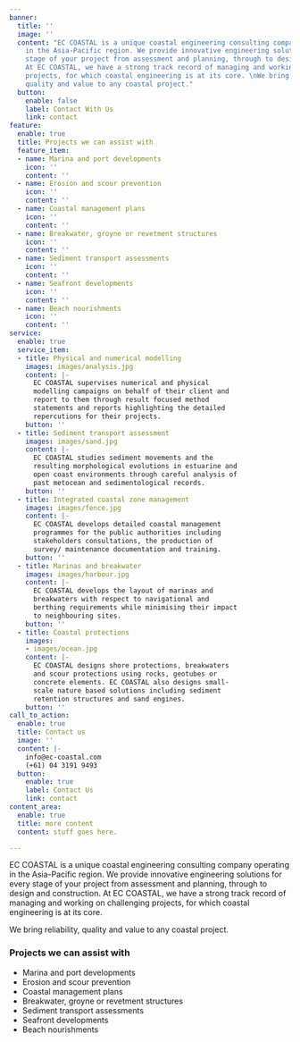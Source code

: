 ```yaml
---
banner:
  title: ''
  image: ''
  content: "EC COASTAL is a unique coastal engineering consulting company operating
    in the Asia-Pacific region. We provide innovative engineering solutions for every
    stage of your project from assessment and planning, through to design and construction.
    At EC COASTAL, we have a strong track record of managing and working on challenging
    projects, for which coastal engineering is at its core. \nWe bring reliability,
    quality and value to any coastal project."
  button:
    enable: false
    label: Contact With Us
    link: contact
feature:
  enable: true
  title: Projects we can assist with
  feature_item:
  - name: Marina and port developments
    icon: ''
    content: ''
  - name: Erosion and scour prevention
    icon: ''
    content: ''
  - name: Coastal management plans
    icon: ''
    content: ''
  - name: Breakwater, groyne or revetment structures
    icon: ''
    content: ''
  - name: Sediment transport assessments
    icon: ''
    content: ''
  - name: Seafront developments
    icon: ''
    content: ''
  - name: Beach nourishments
    icon: ''
    content: ''
service:
  enable: true
  service_item:
  - title: Physical and numerical modelling
    images: images/analysis.jpg
    content: |-
      EC COASTAL supervises numerical and physical
      modelling campaigns on behalf of their client and
      report to them through result focused method
      statements and reports highlighting the detailed
      repercutions for their projects.
    button: ''
  - title: Sediment transport assessment
    images: images/sand.jpg
    content: |-
      EC COASTAL studies sediment movements and the
      resulting morphological evolutions in estuarine and
      open coast environments through careful analysis of
      past metocean and sedimentological records.
    button: ''
  - title: Integrated coastal zone management
    images: images/fence.jpg
    content: |-
      EC COASTAL develops detailed coastal management
      programmes for the public authorities including
      stakeholders consultations, the production of
      survey/ maintenance documentation and training.
    button: ''
  - title: Marinas and breakwater
    images: images/harbour.jpg
    content: |-
      EC COASTAL develops the layout of marinas and
      breakwaters with respect to navigational and
      berthing requirements while minimising their impact
      to neighbouring sites.
    button: ''
  - title: Coastal protections
    images:
    - images/ocean.jpg
    content: |-
      EC COASTAL designs shore protections, breakwaters
      and scour protections using rocks, geotubes or
      concrete elements. EC COASTAL also designs small-
      scale nature based solutions including sediment
      retention structures and sand engines.
    button: ''
call_to_action:
  enable: true
  title: Contact us
  image: ''
  content: |-
    info@ec-coastal.com
    (+61) 04 3191 9493
  button:
    enable: true
    label: Contact Us
    link: contact
content_area:
  enable: true
  title: more content
  content: stuff goes here.

---
```

EC COASTAL is a unique coastal engineering consulting company operating in the Asia-Pacific region. We provide innovative engineering solutions for every stage of your project from assessment and planning, through to design and construction. At EC COASTAL, we have a strong track record of managing and working on challenging projects, for which coastal engineering is at its core.

We bring reliability, quality and value to any coastal project.

### Projects we can assist with

* Marina and port developments
* Erosion and scour prevention
* Coastal management plans
* Breakwater, groyne or revetment structures
* Sediment transport assessments
* Seafront developments
* Beach nourishments